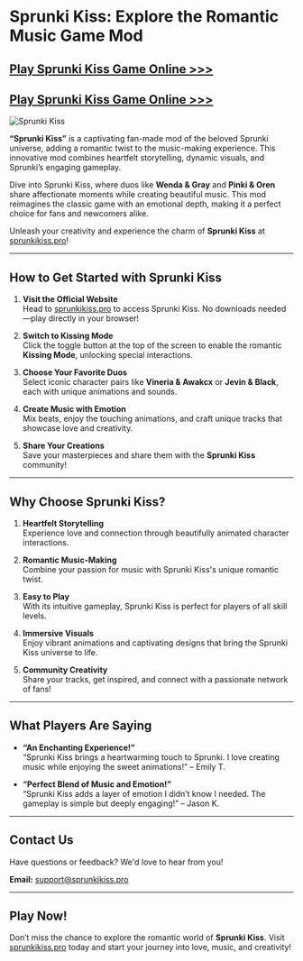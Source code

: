 # Sprunki Kiss: Explore the Romantic Music Game Mod  

## [Play Sprunki Kiss Game Online >>>](https://sprunkikiss.pro/)  

## [Play Sprunki Kiss Game Online >>>](https://sprunkikiss.pro/)  

![Sprunki Kiss](https://storage.sprunkikiss.pro/sprunki-kiss.jpg)  

**“Sprunki Kiss”** is a captivating fan-made mod of the beloved Sprunki universe, adding a romantic twist to the music-making experience. This innovative mod combines heartfelt storytelling, dynamic visuals, and Sprunki’s engaging gameplay.  

Dive into Sprunki Kiss, where duos like **Wenda & Gray** and **Pinki & Oren** share affectionate moments while creating beautiful music. This mod reimagines the classic game with an emotional depth, making it a perfect choice for fans and newcomers alike.  

Unleash your creativity and experience the charm of **Sprunki Kiss** at [sprunkikiss.pro](https://sprunkikiss.pro/)!  

---

## **How to Get Started with Sprunki Kiss**  

1. **Visit the Official Website**  
   Head to [sprunkikiss.pro](https://sprunkikiss.pro) to access Sprunki Kiss. No downloads needed—play directly in your browser!  

2. **Switch to Kissing Mode**  
   Click the toggle button at the top of the screen to enable the romantic **Kissing Mode**, unlocking special interactions.  

3. **Choose Your Favorite Duos**  
   Select iconic character pairs like **Vineria & Awakcx** or **Jevin & Black**, each with unique animations and sounds.  

4. **Create Music with Emotion**  
   Mix beats, enjoy the touching animations, and craft unique tracks that showcase love and creativity.  

5. **Share Your Creations**  
   Save your masterpieces and share them with the **Sprunki Kiss** community!  

---

## **Why Choose Sprunki Kiss?**  

1. **Heartfelt Storytelling**  
   Experience love and connection through beautifully animated character interactions.  

2. **Romantic Music-Making**  
   Combine your passion for music with Sprunki Kiss's unique romantic twist.  

3. **Easy to Play**  
   With its intuitive gameplay, Sprunki Kiss is perfect for players of all skill levels.  

4. **Immersive Visuals**  
   Enjoy vibrant animations and captivating designs that bring the Sprunki Kiss universe to life.  

5. **Community Creativity**  
   Share your tracks, get inspired, and connect with a passionate network of fans!  

---

## **What Players Are Saying**  

- **“An Enchanting Experience!”**  
  “Sprunki Kiss brings a heartwarming touch to Sprunki. I love creating music while enjoying the sweet animations!” – Emily T.  

- **“Perfect Blend of Music and Emotion!”**  
  “Sprunki Kiss adds a layer of emotion I didn’t know I needed. The gameplay is simple but deeply engaging!” – Jason K.  

---

## **Contact Us**  

Have questions or feedback? We'd love to hear from you!  

**Email:** [support@sprunkikiss.pro](mailto:support@sprunkikiss.pro)  

---

## **Play Now!**  
Don’t miss the chance to explore the romantic world of **Sprunki Kiss**. Visit [sprunkikiss.pro](https://sprunkikiss.pro) today and start your journey into love, music, and creativity!  
